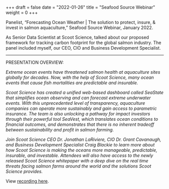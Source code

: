 +++
draft = false
date = "2022-01-26"
title = "Seafood Source Webinar"
weight = 0
+++

Panelist, “Forecasting Ocean Weather | The solution to protect, insure, & invest in salmon aquaculture,” Seafood Source Webinar, January 2022.

<!--more-->

As Senior Data Scientist at Scoot Science, talked about our proposed framework for tracking carbon footprint for the global salmon industry. The panel included myself, our CEO, CIO and Business Development Specialist.

***

PRESENTATION OVERVIEW:

_Extreme ocean events have threatened salmon health at aquaculture sites globally for decades. Now, with the help of Scoot Science, many ocean events that cause fish mortalities are predictable and insurable._

_Scoot Science has created a unified web-based dashboard called SeaState that simplifies ocean observing and can forecast extreme underwater events. With this unprecedented level of transparency, aquaculture companies can operate more sustainably and gain access to parametric insurance. The team is also unlocking a pathway for impact investors through their powerful tool SeaVest, which translates ocean conditions to financial outcomes, and demonstrates that there is no inherent tradeoff between sustainability and profit in salmon farming._

_Join Scoot Science CEO Dr. Jonathan LaRiviere, CIO Dr. Grant Cavanaugh, and Business Development Specialist Craig Blackie to learn more about how Scoot Science is making the oceans more manageable, predictable, insurable, and investable. Attendees will also have access to the newly released Scoot Science whitepaper with a deep dive on the real time threats facing salmon farms around the world and the solutions Scoot Science provides._

View [recording here](https://www.seafoodsource.com/webinars/forecasting-ocean-weather).